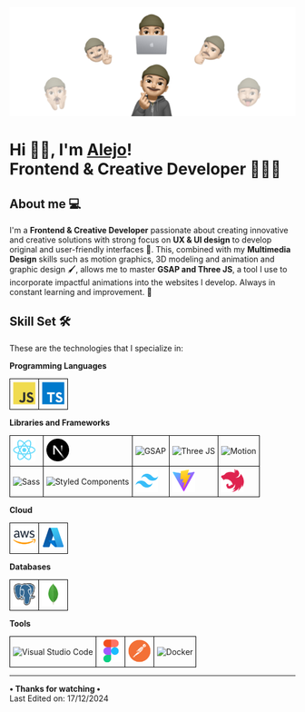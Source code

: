 <p align="center">
  <img src="https://github.com/AlejoPeque/perfileImg/blob/main/Nueva%20Pic.png?raw=true" width='800px' />
</p>


<h1>Hi 🖖🏻, I'm <a href="https://www.linkedin.com/in/alejo-peque%C3%B1o/" target="_blank">Alejo</a>! <br/>
<span>Frontend & Creative Developer 🧑🏻‍💻</span></h1>


## About me 💻
I'm a <b>Frontend & Creative Developer</b> passionate about creating innovative and creative solutions with strong focus on <b>UX & UI design</b> to develop original and user-friendly interfaces 🚀. 
This, combined with my <b>Multimedia Design</b> skills such as motion graphics, 3D modeling and animation and graphic design 🖌️, allows me to master <b>GSAP and Three JS</b>, a tool I use to incorporate impactful animations into the websites I develop. Always in constant learning and improvement. 🌟

## Skill Set 🛠️

These are the technologies that I specialize in:

**Programming Languages**

<table>
  <tr>
    <td style="border: 1px solid black; padding: 5px;">
      <img alt="JavaScript" title="JavaScript" width="40px" src="https://raw.githubusercontent.com/devicons/devicon/master/icons/javascript/javascript-original.svg">
    </td>
    <td style="border: 1px solid black; padding: 5px;">
      <img title="TypeScript" alt="TypeScript" width="40px" src="https://raw.githubusercontent.com/devicons/devicon/6910f0503efdd315c8f9b858234310c06e04d9c0/icons/typescript/typescript-original.svg">
    </td>
  </tr>
</table>

**Libraries and Frameworks**

<table>
  <tr>
    <td style="border: 1px solid black; padding: 5px;">
      <img alt="React JS" title="React JS" width="40px" src="https://raw.githubusercontent.com/devicons/devicon/6910f0503efdd315c8f9b858234310c06e04d9c0/icons/react/react-original.svg">
    </td>
    <td style="border: 1px solid black; padding: 5px;">
      <img title="Next JS" alt="Next JS" width="40px" src="https://raw.githubusercontent.com/devicons/devicon/6910f0503efdd315c8f9b858234310c06e04d9c0/icons/nextjs/nextjs-original.svg">
    </td>
    <td style="border: 1px solid black; padding: 5px;">
      <img title="GSAP" alt="GSAP" width="40px" src="https://static.wikia.nocookie.net/logopedia/images/a/a5/GSAP_2023.svg/revision/latest/scale-to-width-down/300?cb=20231024190052">
    </td>
     <td style="border: 1px solid black; padding: 5px;">
      <img title="Three JS" alt="Three JS" width="40px" src="https://themightyprogrammer.dev/post/threejs.png">
    </td>
    <td style="border: 1px solid black; padding: 5px;">
      <img title="Motion" alt="Motion" width="40px" src="https://user-images.githubusercontent.com/7850794/164965509-2a8dc49e-2ed7-4243-a2c9-481b03bbc31a.png">
    </td>
  </tr>
  <tr>
    <td style="border: 1px solid black; padding: 5px;">
      <img title="Sass" alt="Sass" width="40px" src="https://upload.wikimedia.org/wikipedia/commons/thumb/9/96/Sass_Logo_Color.svg/1280px-Sass_Logo_Color.svg.png">
    </td>
    <td style="border: 1px solid black; padding: 5px;">
      <img title="Styled Components" alt="Styled Components" width="40px" src="https://www.daggala.com/static/228867c3668e439101821568a8a03b54/ec333/sc.png" />
    </td>
    <td style="border: 1px solid black; padding: 5px;">
      <img title="Tailwind CSS" alt="Tailwind CSS" width="40px" src="https://raw.githubusercontent.com/devicons/devicon/6910f0503efdd315c8f9b858234310c06e04d9c0/icons/tailwindcss/tailwindcss-original.svg" />
    </td>
    <td style="border: 1px solid black; padding: 5px;">
      <img title="Vite" alt="Vite" width="40px" src="https://raw.githubusercontent.com/devicons/devicon/6910f0503efdd315c8f9b858234310c06e04d9c0/icons/vitejs/vitejs-original.svg" />
    </td>
    <td style="border: 1px solid black; padding: 5px;">
      <img title="Nest JS" alt="Nest JS" width="40px" src="https://raw.githubusercontent.com/devicons/devicon/ca28c779441053191ff11710fe24a9e6c23690d6/icons/nestjs/nestjs-original.svg">
    </td>
  </tr>
</table>

**Cloud**
<table>
  <tr>
    <td style="border: 1px solid black; padding: 5px;">
      <img alt="AWS" title="AWS" width="40px" src="https://raw.githubusercontent.com/devicons/devicon/6910f0503efdd315c8f9b858234310c06e04d9c0/icons/amazonwebservices/amazonwebservices-original-wordmark.svg">
    </td>
    <td style="border: 1px solid black; padding: 5px;">
      <img title="Azure" alt="Azure" width="40px" src="https://raw.githubusercontent.com/github/explore/master/topics/azure/azure.png">
    </td>
  </tr>
</table>

**Databases**
<table>
  <tr>
    <td style="border: 1px solid black; padding: 5px;">
      <img title="PostgreSQL" alt="PostgreSQL" width="40px" src="https://raw.githubusercontent.com/devicons/devicon/ca28c779441053191ff11710fe24a9e6c23690d6/icons/postgresql/postgresql-original.svg">
    </td>
    <td style="border: 1px solid black; padding: 5px;">
      <img title="MongoDB" alt="MongoDB" width="40px" src="https://raw.githubusercontent.com/devicons/devicon/6910f0503efdd315c8f9b858234310c06e04d9c0/icons/mongodb/mongodb-original.svg">
    </td>
  </tr>
</table>

**Tools**
<table>
  <tr>
    <td style="border: 1px solid black; padding: 5px;">
      <img alt="Visual Studio Code" title="Visual Studio Code" width="40px" src="https://upload.wikimedia.org/wikipedia/commons/thumb/9/9a/Visual_Studio_Code_1.35_icon.svg/2048px-Visual_Studio_Code_1.35_icon.svg.png">
    </td>
    <td style="border: 1px solid black; padding: 5px;">
      <img title="Figma" alt="Figma" width="40px" src="https://raw.githubusercontent.com/devicons/devicon/6910f0503efdd315c8f9b858234310c06e04d9c0/icons/figma/figma-original.svg">
    </td>
    <td style="border: 1px solid black; padding: 5px;">
      <img title="Postman" alt="Postman" width="40px" src="https://raw.githubusercontent.com/devicons/devicon/6910f0503efdd315c8f9b858234310c06e04d9c0/icons/postman/postman-original.svg">
    </td>
    <td style="border: 1px solid black; padding: 5px;">
      <img title="Docker" alt="Docker" width="40px" src="https://www.docker.com/app/uploads/2023/05/symbol_blue-docker-logo.png">
    </td>
  </tr>
</table>

---

**• Thanks for watching •**
<br />
Last Edited on: 17/12/2024

